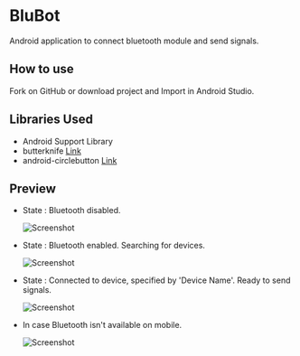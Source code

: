 BluBot
======
Android application to connect bluetooth module and send signals.

How to use
----------
Fork on GitHub or download project and Import in Android Studio.

Libraries Used
--------------
* Android Support Library
* butterknife [Link](http://jakewharton.github.io/butterknife/)
* android-circlebutton [Link](https://github.com/markushi/android-circlebutton)


Preview
-------
* State : Bluetooth disabled.

  ![Screenshot](art/bt-disabled.png)

* State : Bluetooth enabled. Searching for devices.

  ![Screenshot](art/bt-connection.png)

* State : Connected to device, specified by 'Device Name'. Ready to send signals.

  ![Screenshot](art/bt-control.png)

* In case Bluetooth isn't available on mobile.

  ![Screenshot](art/no-bt.png)
